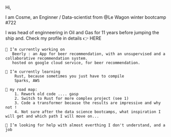 Hi,

I am Cosme, an Enginner / Data-scientist from @Le Wagon winter bootcamp #722

I was head of enginneering in Oil and Gas for 11 years before jumping the ship and. 
Check my profile in details 👉 HERE


    🔭 I’m currently working on
       Beerly : an App for beer recommendation, with an unsupervised and a collaborative recommendation system.
       hosted on google cloud service, for beer recommendation.

    🌱 I’m currently learning
        Rust, because sometimes you just have to compile
        Sparks, AWS 

    🚀 my road map:
        1. Rework old code .... gasp
        2. Switch to Rust for more complex project (see 1)
        3. Code a transformer because the results are impressive and why not !
        4. Not sure after the data science bootcamps, what inspiration I will get and which path I will move on...

    🤔 I’m looking for help with almost everthing I don't understand, and a job
